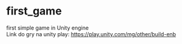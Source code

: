 # first_game
first simple game in Unity engine <br>
Link do gry na unity play: https://play.unity.com/mg/other/build-enb
